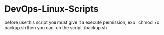 # DevOps-Linux-Scripts
before use this script you must give it a execute permission, exp :
    chmod +x backup.sh
then you can run the script 
      ./backup.sh

